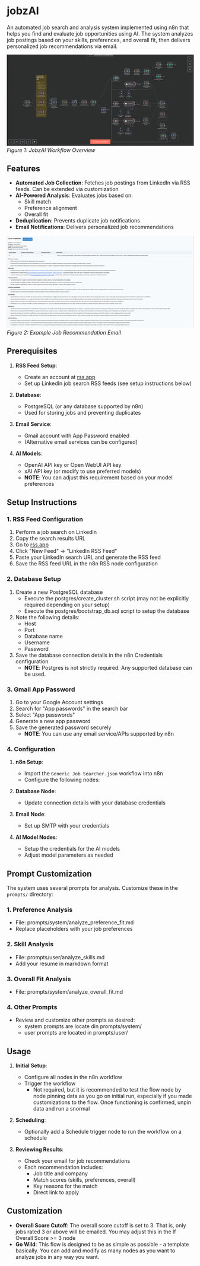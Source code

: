 # jobzAI

An automated job search and analysis system implemented using n8n that helps you find and evaluate job opportunities using AI. The system analyzes job postings based on your skills, preferences, and overall fit, then delivers personalized job recommendations via email.

![JobzAI Workflow Overview](img/flow_overview.png)
*Figure 1: JobzAI Workflow Overview*

## Features

- **Automated Job Collection**: Fetches job postings from LinkedIn via RSS feeds. Can be extended via customization
- **AI-Powered Analysis**: Evaluates jobs based on:
  - Skill match
  - Preference alignment
  - Overall fit
- **Deduplication**: Prevents duplicate job notifications
- **Email Notifications**: Delivers personalized job recommendations

![Example Job Recommendation Email](img/example_email.png)
*Figure 2: Example Job Recommendation Email*

## Prerequisites

1. **RSS Feed Setup**:
   - Create an account at [rss.app](https://rss.app/)
   - Set up LinkedIn job search RSS feeds (see setup instructions below)

2. **Database**:
   - PostgreSQL (or any database supported by n8n)
   - Used for storing jobs and preventing duplicates

3. **Email Service**:
   - Gmail account with App Password enabled
   - (Alternative email services can be configured)

4. **AI Models**:
   - OpenAI API key or Open WebUI API key
   - xAI API key (or modify to use preferred models)
   - **NOTE**: You can adjust this requirement based on your model preferences

## Setup Instructions

### 1. RSS Feed Configuration

1. Perform a job search on LinkedIn
2. Copy the search results URL
3. Go to [rss.app](https://rss.app/)
4. Click "New Feed" → "LinkedIn RSS Feed"
5. Paste your LinkedIn search URL and generate the RSS feed
6. Save the RSS feed URL in the n8n RSS node configuration

### 2. Database Setup

1. Create a new PostgreSQL database
   - Execute the postgres/create_cluster.sh script (may not be explicitly required depending on your setup)
   - Execute the postgres/bootstrap_db.sql script to setup the database
2. Note the following details:
   - Host
   - Port
   - Database name
   - Username
   - Password
3. Save the database connection details in the n8n Credentials configuration
    - **NOTE**: Postgres is not strictly required. Any supported database can be used.

### 3. Gmail App Password

1. Go to your Google Account settings
2. Search for "App passwords" in the search bar
3. Select "App passwords"
4. Generate a new app password
5. Save the generated password securely
    - **NOTE**: You can use any email service/APIs supported by n8n

### 4. Configuration

1. **n8n Setup**:
   - Import the `Generic Job Searcher.json` workflow into n8n
   - Configure the following nodes:

2. **Database Node**:
   - Update connection details with your database credentials

3. **Email Node**:
   - Set up SMTP with your credentials

4. **AI Model Nodes**:
   - Setup the credentials for the AI models
   - Adjust model parameters as needed

## Prompt Customization

The system uses several prompts for analysis. Customize these in the `prompts/` directory:

### 1. Preference Analysis
- File: prompts/system/analyze_preference_fit.md
- Replace placeholders with your job preferences

### 2. Skill Analysis
- File: prompts/user/analyze_skills.md
- Add your resume in markdown format

### 3. Overall Fit Analysis
- File: prompts/system/analyze_overall_fit.md

### 4. Other Prompts
- Review and customize other prompts as desired:
    - system prompts are locate din prompts/system/
    - user prompts are located in prompts/user/

## Usage

1. **Initial Setup**:
   - Configure all nodes in the n8n workflow
   - Trigger the workflow
      - Not required, but it is recommended to test the flow node by node pinning data as you go on initial run, especially if you made customizations to the flow. Once functioning is confirmed, unpin data and run a snormal

2. **Scheduling**:
   - Optionally add a Schedule trigger node to run the workflow on a schedule

3. **Reviewing Results**:
   - Check your email for job recommendations
   - Each recommendation includes:
     - Job title and company
     - Match scores (skills, preferences, overall)
     - Key reasons for the match
     - Direct link to apply

## Customization
- **Overall Score Cutoff**: The overall score cutoff is set to 3. That is, only jobs rated 3 or above will be emailed. You may adjust this in the If Overall Score >= 3 node
- **Go Wild**: This flow is designed to be as simple as possible - a template basically. You can add and modify as many nodes as you want to analyze jobs in any way you want. 